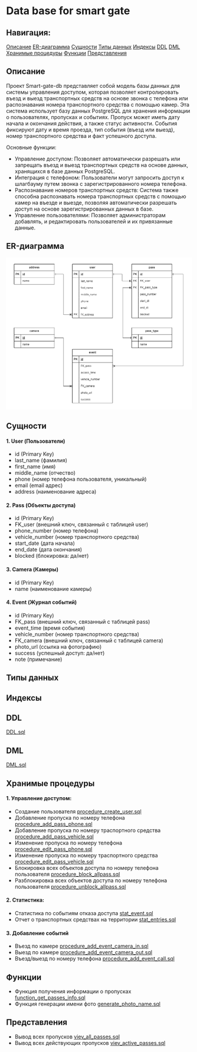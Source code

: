 # Data base for smart gate

## Навигация:
[Описание](#title1)
[ER-диаграмма](#title2)
[Сущности](#title3)
[Типы данных](#title4)
[Индексы](#title5)
[DDL](#title6)
[DML](#title7)
[Хранимые процедуры](#title8)
[Функции](#title9)
[Представления](#title10)


## <a id="title1">Описание</a>
Проект Smart-gate-db представляет собой модель базы данных для системы управления доступом, которая позволяет контролировать въезд и выезд транспортных средств на основе звонка с телефона или распознавания номера транспортного средства с помощью камер. Эта система использует базу данных PostgreSQL для хранения информации о пользователях, пропусках и событиях.
Пропуск может иметь дату начала и окончания действия, а также статус активности. События фиксируют дату и время проезда, тип события (въезд или выезд), номер транспортного средства и факт успешного доступа.

Основные функции:  
- Управление доступом: Позволяет автоматически разрешать или запрещать въезд и выезд транспортных средств на основе данных, хранящихся в базе данных PostgreSQL.  
- Интеграция с телефоном: Пользователи могут запросить доступ к шлагбауму путем звонка с зарегистрированного номера телефона.  
- Распознавание номеров транспортных средств: Система также способна распознавать номера транспортных средств с помощью камер на въезде и выезде, позволяя автоматически разрешать доступ на основе зарегистрированных данных в базе.  
- Управление пользователями: Позволяет администраторам добавлять, и редактировать пользователей и их привязанные данные.  

## <a id="title2">ER-диаграмма</a>
![](erd.png)
## <a id="title3">Сущности</a>
#### 1. User (Пользователи)
- id (Primary Key)
- last_name (фамилия)
- first_name (имя)
- middle_name (отчество)
- phone (номер телефона пользователя, уникальный)
- email (email адрес)
- address (наименование адреса)

#### 2. Pass (Объекты доступа)
- id (Primary Key)
- FK_user (внешний ключ, связанный с таблицей user)
- phone_number (номер телефона)
- vehicle_number (номер транспортного средства)
- start_date (дата начала)
- end_date (дата окончания)
- blocked (блокировка: да/нет)

#### 3. Camera (Камеры)  
- id (Primary Key)
- name  (наименование камеры)

#### 4. Event (Журнал событий)
- id (Primary Key)
- FK_pass (внешний ключ, связанный с таблицей pass)
- event_time (время события)
- vehicle_number (номер транспортного средства)
- FK_camera (внешний ключ, связанный с таблицей camera)
- photo_url (cсылка на фотографию)
- success (успешный доступ: да/нет)
- note (примечание)

## <a id="title4">Типы данных</a>

## <a id="title5">Индексы</a>

## <a id="title6">DDL</a>
[DDL.sql](DDL.sql)
## <a id="title7">DML</a>
[DML.sql](DML.sql)
## <a id="title8">Хранимые процедуры</a>
#### 1. Управление доступом:
- Создание пользователя [procedure_create_user.sql](procedure_create_user.sql)
- Добавление пропуска по номеру телефона [procedure_add_pass_phone.sql](procedure_add_pass_phone.sql)
- Добавление пропуска по номеру траспортного средства [procedure_add_pass_vehicle.sql](procedure_add_pass_vehicle.sql)
- Изменение пропуска по номеру телефона [procedure_edit_pass_phone.sql](procedure_edit_pass_phone.sql)
- Изменение пропуска по номеру траспортного средства [procedure_edit_pass_vehicle.sql](procedure_edit_pass_vehicle.sql)
- Блокировка всех объектов доступа по номеру телефона пользователя [procedure_block_allpass.sql](procedure_block_allpass.sql)
- Разблокировка всех объектов доступа по номеру телефона пользователя [procedure_unblock_allpass.sql](procedure_unblock_allpass.sql)

#### 2. Статистика:
- Статистика по событиям отказа доступа [stat_event.sql](stat_event.sql)
- Отчет о транспортных средствах на территории [stat_entries.sql](stat_entries.sql)

#### 3. Добавление событий
- Въезд по камере [procedure_add_event_camera_in.sql](procedure_add_event_camera_in.sql)
- Выезд по камере [procedure_add_event_camera_out.sql](procedure_add_event_camera_out.sql)
- Въезд/выезд по номеру телефона [procedure_add_event_call.sql](procedure_add_event_call.sql)
## <a id="title9">Функции</a>
- Функция получения информации о пропусках [function_get_passes_info.sql](function_get_passes_info.sql)
- Функция генерации имени фото [generate_photo_name.sql](function_generate_photo_name.sql)
## <a id="title10">Представления</a>
- Вывод всех пропусков [viev_all_passes.sql](viev_all_passes.sql)
- Вывод всех действующих пропусков [viev_active_passes.sql](viev_active_passes.sql)

